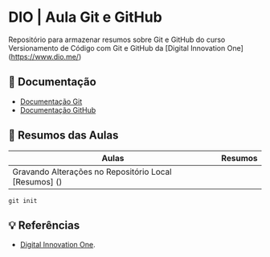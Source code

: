 
# DIO | Aula Git e GitHub

Repositório para armazenar resumos sobre Git e GitHub do curso Versionamento de Código com Git e GitHub da [Digital Innovation One] (https://www.dio.me/)

## 🔑 Documentação
- [Documentação Git](https://git-scm.com/doc)
- [Documentação GitHub](https://docs.github.com/)

## 💎 Resumos das Aulas
 | Aulas | Resumos |
 | ------|---------|
 | Gravando Alterações no Repositório Local [Resumos]  () |

 ```
 git init 
 ```

 ## 💡 Referências
 - [Digital Innovation One]().